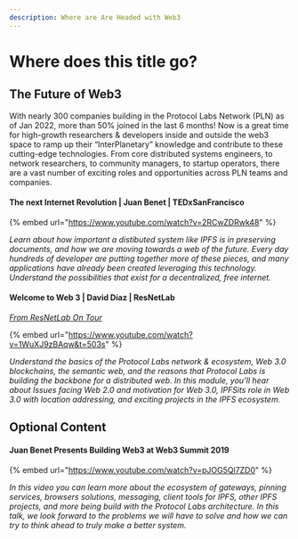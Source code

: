 ```yaml
---
description: Where are Are Headed with Web3
---
```


# Where does this title go?

## The Future of Web3

With nearly 300 companies building in the Protocol Labs Network (PLN) as of Jan 2022, more than 50% joined in the last 6 months! Now is a great time for high-growth researchers & developers inside and outside the web3 space to ramp up their “InterPlanetary” knowledge and contribute to these cutting-edge technologies. From core distributed systems engineers, to network researchers, to community managers, to startup operators, there are a vast number of exciting roles and opportunities across PLN teams and companies.

#### The next Internet Revolution | Juan Benet | TEDxSanFrancisco

{% embed url="https://www.youtube.com/watch?v=2RCwZDRwk48" %}

_Learn about how important a distibuted system like IPFS is in preserving documents, and how we are moving towards a web of the future. Every day hundreds of developer are putting together more of these pieces, and many applications have already been created leveraging this technology. Understand the possibilities that exist for a decentralized, free internet._

#### Welcome to Web 3 | David Diaz | ResNetLab
_[From ResNetLab On Tour](https://research.protocol.ai/tutorials/resnetlab-on-tour/welcome-to-web-3/)_

{% embed url="https://www.youtube.com/watch?v=1WuXJ9zBAqw&t=503s" %}

_Understand the basics of the Protocol Labs network & ecosystem, Web 3.0 blockchains, the semantic web, and the reasons that Protocol Labs is building the backbone for a distributed web. In this module, you’ll hear about Issues facing Web 2.0 and motivation for Web 3.0, IPFSits role in Web 3.0 with location addressing, and exciting projects in the IPFS ecosystem._


## Optional Content

#### Juan Benet Presents Building Web3 at Web3 Summit 2019

{% embed url="https://www.youtube.com/watch?v=pJOG5Ql7ZD0" %}

_In this video you can learn more about the ecosystem of gateways, pinning services, browsers solutions, messaging, client tools for IPFS, other IPFS projects, and more being build with the Protocol Labs architecture. In this talk, we look forward to the problems we will have to solve and how we can try to think ahead to truly make a better system._
